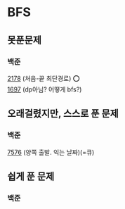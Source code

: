 # BFS

## 못푼문제
### 백준
[2178](https://www.acmicpc.net/problem/2178) (처음-끝 최단경로) :o: <br>
[1697](https://www.acmicpc.net/problem/1697) (dp아님? 어떻게 bfs?) <br>

## 오래걸렸지만, 스스로 푼 문제
### 백준
[7576](https://www.acmicpc.net/problem/7576) (양쪽 출발. 익는 날짜)(=큐) <br>

## 쉽게 푼 문제
### 백준
